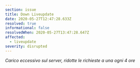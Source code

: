 ```yaml
---
section: issue
title: Down Liveupdate
date: 2020-05-27T12:47:28.633Z
resolved: true
informational: false
resolvedWhen: 2020-05-27T13:47:28.647Z
affected:
  - liveupdate
severity: disrupted
---
```

*Carico eccessivo sul server, ridotte le richieste a una ogni 4 ore*